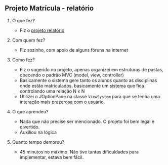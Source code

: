 ## Projeto Matrícula - relatório

1. O que fez?
    - Fiz o [projeto relatório](https://github.com/qxcodepoo/arcade/blob/master/base/021/Readme.md)

2. Com quem fez?
    - Fiz sozinho, com apoio de alguns fóruns na internet

3. Como fez?
    - Fiz o sugerido no projeto, apenas organizei em estruturas de pastas, obecendo o padrão MVC (model, view, controller)
    - Basicamente o sistema gere tanto os alunos quanto as disciplinas onde estão matriculados, basicamente um sistema que fica controlando uma relação N x N 
    - Utilizei o JOptionPane na classe `ViewSystem` para que se tenha uma interação mais prazerosa com o usuário.
4. O que aprendeu?
    - Nada que não precise ser mencionado. O projeto foi bem legal e divertido.
    - Auxiliou na lógica 

5. Quanto tempo demorou?
    - 45 minutos no máximo. Não tive tantas dificuldades para implementar, estava bem fácil.